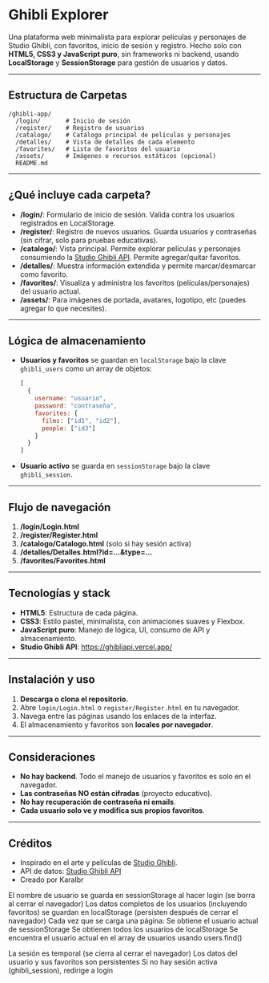 # Ghibli Explorer

Una plataforma web minimalista para explorar películas y personajes de Studio Ghibli, con favoritos, inicio de sesión y registro. Hecho solo con **HTML5, CSS3 y JavaScript puro**, sin frameworks ni backend, usando **LocalStorage** y **SessionStorage** para gestión de usuarios y datos.

---

## Estructura de Carpetas

```
/ghibli-app/
  /login/       # Inicio de sesión
  /register/    # Registro de usuarios
  /catalogo/    # Catálogo principal de películas y personajes
  /detalles/    # Vista de detalles de cada elemento
  /favorites/   # Lista de favoritos del usuario
  /assets/      # Imágenes o recursos estáticos (opcional)
  README.md
```

---

## ¿Qué incluye cada carpeta?

- **/login/**: Formulario de inicio de sesión. Valida contra los usuarios registrados en LocalStorage.
- **/register/**: Registro de nuevos usuarios. Guarda usuarios y contraseñas (sin cifrar, solo para pruebas educativas).
- **/catalogo/**: Vista principal. Permite explorar películas y personajes consumiendo la [Studio Ghibli API](https://ghibliapi.vercel.app/). Permite agregar/quitar favoritos.
- **/detalles/**: Muestra información extendida y permite marcar/desmarcar como favorito.
- **/favorites/**: Visualiza y administra los favoritos (películas/personajes) del usuario actual.
- **/assets/**: Para imágenes de portada, avatares, logotipo, etc (puedes agregar lo que necesites).

---

## Lógica de almacenamiento

- **Usuarios y favoritos** se guardan en `localStorage` bajo la clave `ghibli_users` como un array de objetos:
    ```js
    [
      {
        username: "usuario",
        password: "contraseña",
        favorites: {
          films: ["id1", "id2"],
          people: ["id3"]
        }
      }
    ]
    ```
- **Usuario activo** se guarda en `sessionStorage` bajo la clave `ghibli_session`.

---

## Flujo de navegación

1. **/login/Login.html**
2. **/register/Register.html**
3. **/catalogo/Catalogo.html** (solo si hay sesión activa)
4. **/detalles/Detalles.html?id=...&type=...**
5. **/favorites/Favorites.html**

---

## Tecnologías y stack

- **HTML5**: Estructura de cada página.
- **CSS3**: Estilo pastel, minimalista, con animaciones suaves y Flexbox.
- **JavaScript puro**: Manejo de lógica, UI, consumo de API y almacenamiento.
- **Studio Ghibli API**: https://ghibliapi.vercel.app/

---

## Instalación y uso

1. **Descarga o clona el repositorio.**
2. Abre `login/Login.html` o `register/Register.html` en tu navegador.
3. Navega entre las páginas usando los enlaces de la interfaz.
4. El almacenamiento y favoritos son **locales por navegador**.

---

## Consideraciones

- **No hay backend**. Todo el manejo de usuarios y favoritos es solo en el navegador.
- **Las contraseñas NO están cifradas** (proyecto educativo).
- **No hay recuperación de contraseña ni emails**.
- **Cada usuario solo ve y modifica sus propios favoritos**.

---

## Créditos

- Inspirado en el arte y películas de [Studio Ghibli](https://www.ghibli.jp/).
- API de datos: [Studio Ghibli API](https://ghibliapi.vercel.app/)
- Creado por KaraIbr

El nombre de usuario se guarda en sessionStorage al hacer login (se borra al cerrar el navegador)
Los datos completos de los usuarios (incluyendo favoritos) se guardan en localStorage (persisten después de cerrar el navegador)
Cada vez que se carga una página:
Se obtiene el usuario actual de sessionStorage
Se obtienen todos los usuarios de localStorage
Se encuentra el usuario actual en el array de usuarios usando users.find()

La sesión es temporal (se cierra al cerrar el navegador)
Los datos del usuario y sus favoritos son persistentes
Si no hay sesión activa (ghibli_session), redirige a login
